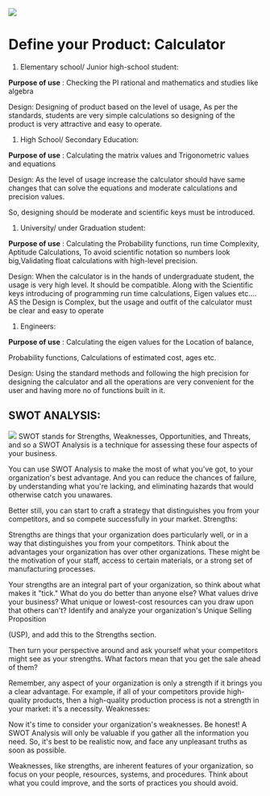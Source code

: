 ![](RackMultipart20210206-4-8ltef0_html_c10dcb45dcaef407.jpg)

# **Define your Product: Calculator**

1. Elementary school/ Junior high-school student:

**Purpose of use** : Checking the PI rational and mathematics and studies like algebra

Design: Designing of product based on the level of usage, As per the standards, students are very simple calculations so designing of the product is very attractive and easy to operate.

1. High School/ Secondary Education:

**Purpose of use** : Calculating the matrix values and Trigonometric values and equations

Design: As the level of usage increase the calculator should have same changes that can solve the equations and moderate calculations and precision values.

So, designing should be moderate and scientific keys must be introduced.

1. University/ under Graduation student:

**Purpose of use** : Calculating the Probability functions, run time Complexity, Aptitude Calculations, To avoid scientific notation so numbers look big,Validating float calculations with high-level precision.

Design: When the calculator is in the hands of undergraduate student, the usage is very high level. It should be compatible. Along with the Scientific keys introducing of programming run time calculations, Eigen values etc.… AS the Design is Complex, but the usage and outfit of the calculator must be clear and easy to operate

1. Engineers:

**Purpose of use** : Calculating the eigen values for the Location of balance,

Probability functions, Calculations of estimated cost, ages etc.

Design: Using the standard methods and following the high precision for designing the calculator and all the operations are very convenient for the user and having more no of functions built in it.

## SWOT ANALYSIS:

![](RackMultipart20210206-4-8ltef0_html_b1f9957005242ef8.jpg)
SWOT stands for Strengths, Weaknesses, Opportunities, and Threats, and so a SWOT Analysis is a technique for assessing these four aspects of your business.

You can use SWOT Analysis to make the most of what you've got, to your organization's best advantage. And you can reduce the chances of failure, by understanding what you're lacking, and eliminating hazards that would otherwise catch you unawares.

Better still, you can start to craft a strategy that distinguishes you from your competitors, and so compete successfully in your market.
  Strengths:

Strengths are things that your organization does particularly well, or in a way that distinguishes you from your competitors. Think about the advantages your organization has over other organizations. These might be the motivation of your staff, access to certain materials, or a strong set of manufacturing processes.

Your strengths are an integral part of your organization, so think about what makes it "tick." What do you do better than anyone else? What values drive your business? What unique or lowest-cost resources can you draw upon that others can't? Identify and analyze your organization's Unique Selling Proposition

(USP), and add this to the Strengths section.

Then turn your perspective around and ask yourself what your competitors might see as your strengths. What factors mean that you get the sale ahead of them?

Remember, any aspect of your organization is only a strength if it brings you a clear advantage. For example, if all of your competitors provide high-quality products, then a high-quality production process is not a strength in your market: it's a necessity.
Weaknesses:

Now it's time to consider your organization's weaknesses. Be honest! A SWOT Analysis will only be valuable if you gather all the information you need. So, it's best to be realistic now, and face any unpleasant truths as soon as possible.

Weaknesses, like strengths, are inherent features of your organization, so focus on your people, resources, systems, and procedures. Think about what you could improve, and the sorts of practices you should avoid.
